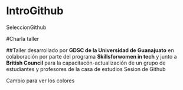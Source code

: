 # IntroGithub
 SeleccionGithub

#Charla taller

##Taller desarrollado por **GDSC de la Universidad de Guanajuato** en colaboración por parte del programa **Skillsforwomen in tech** y junto a **British Council** para la capacitacón-actualización de un grupo de estudiantes y profesores de la casa de estudios
Sesion de Github

Cambio para ver los colores